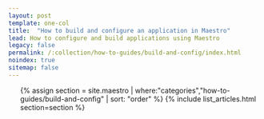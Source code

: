 ```yaml
---
layout: post
template: one-col
title:  "How to build and configure an application in Maestro"
lead: How to configure and build applications using Maestro
legacy: false
permalink: /:collection/how-to-guides/build-and-config/index.html
noindex: true
sitemap: false
---
```


<div class="Toc Toc--howto">
    <ul>
    {% assign section = site.maestro | where:"categories","how-to-guides/build-and-config" | sort: "order" %}
    {% include list_articles.html section=section %}
    </ul>
</div>
<!--/.Toc-->
